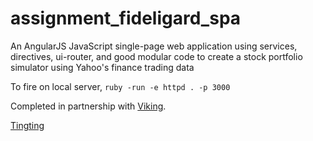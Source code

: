 # assignment_fideligard_spa

An AngularJS JavaScript single-page web application using services, directives, ui-router, and good modular code to create a stock portfolio simulator using Yahoo's finance trading data

To fire on local server, `ruby -run -e httpd . -p 3000`

Completed in partnership with [Viking](http://www.vikingcodeschool.com).

[Tingting](tt-wang.me)